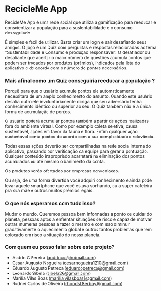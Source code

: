 # RecicleMe App #

RecicleMe App é uma rede social que utiliza a gamificação para reeducar e conscientizar a população para a sustentabilidade e o consumo desregulado.

É simples e fácil de utilizar. Basta criar um login e sair desafiando seus amigos. O jogo é um Quiz com perguntas e respostas relacionadas ao tema "Sustentabilidade e Consumo e produção responsável". O desafiador ou desafiante que acertar o maior número de questões acumula pontos que podem ser trocados por produtos (prêmios), indicados pela lista do aplicativo e de acordo com o número de pontos necessários.

### Mais afinal como um Quiz conseguiria reeducar a população ? ###

Porquê para que o usuário acumule pontos ele automaticamente necessitara de um amplo conhecimento do assunto. Quando este usuário desafia outro ele involuntariamente obriga que seu adversário tenha conhecimento idêntico ou superior ao seu.  O Quiz também não é a única forma de acumulação de pontos. 

O usuário poderá acumular pontoa também a partir de ações realizadas fora do ambiente virtual. Como por exemplo coleta seletiva, causa sustentável, ações em favor da fauna e flora. Enfim qualquer ação sustentável conta pontos de acordo com a sua complexidade e relevância.

Todas essas ações deverão ser compartilhadas  na rede social interna do aplicativo, passando por verificação da equipe para gerar a pontuação. Qualquer conteúdo inapropriado acarretará na eliminação dos pontos acumulados ou até mesmo o banimento da conta.

Os produtos serão ofertados por empresas conveniadas.

Ou seja, de uma forma divertida você adquiri conhecimento e ainda pode levar aquele smartphone que você estava sonhando, ou a super cafeteira pra sua mãe e outros muitos prêmios legais.

### O que nós esperamos com tudo isso? ###

Mudar o mundo. Queremos pessoa bem informadas a ponto de cuidar do planeta, pessoas aptas a enfrentar situações de risco e capaz de motivar outras inúmeras pessoas a fazer o mesmo e com isso diminuir gradativamente o aquecimento global e outros tantos problemas que tem colocado em risco a situação do nosso planeta.

### Com quem eu posso falar sobre este projeto? ###

* Audrin C Pereira (audrincp@hotmail.com)
* Cesar Augusto Nogueira (cesarnogueira1210@gmail.com)
* Eduardo Augusto Petreca (eduardopetreca@gmail.com)
* Leonardo Sibela (sibela26@gmail.com)
* Marília Vilas Boas (marilia.vilasboas1@gmail.com)
* Rudnei Carlos de Oliveira (rhoodsk8erboy@gmail.com)





